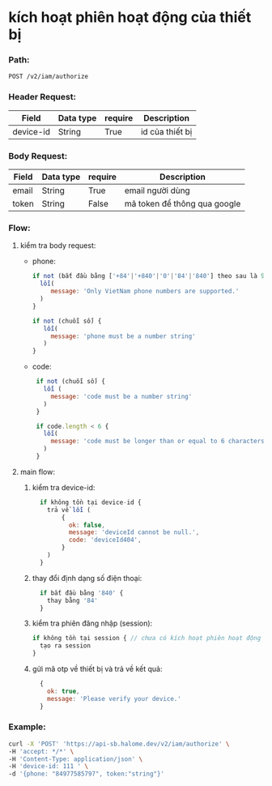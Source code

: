# **kích hoạt phiên hoạt động của thiết bị**

### Path:

```
POST /v2/iam/authorize
```

### Header Request:

| Field     | Data type | require | Description     |
| --------- | --------- | ------- | --------------- |
| device-id | String    | True    | id của thiết bị |

### Body Request:

| Field | Data type | require | Description                  |
| ----- | --------- | ------- | ---------------------------- |
| email | String    | True    | email người dùng             |
| token | String    | False   | mã token để thông qua google |

### Flow:

1. kiểm tra body request:

   - phone:

     ```javascript
     if not (bắt đầu bằng ['+84'|'+840'|'0'|'84'|'840'] theo sau là 9 ký tự số) {
       lỗi(
          message: 'Only VietNam phone numbers are supported.'
       )
     }

     if not (chuỗi số) {
        lỗi(
          message: 'phone must be a number string'
        )
     }
     ```

   - code:

     ```js
      if not (chuỗi số) {
        lỗi (
          message: 'code must be a number string'
        )
      }

      if code.length < 6 {
        lỗi(
          message: 'code must be longer than or equal to 6 characters'
        )
      }
     ```

2. main flow:
   1. kiểm tra device-id:

      ```javascript
        if không tồn tại device-id {
          trả về lỗi (
              {
                ok: false,
                message: 'deviceId cannot be null.',
                code: 'deviceId404',
              }
          )
        }
      ```
   2. thay đổi định dạng số điện thoại:

      ```javascript
        if bắt đầu bằng '840' {
          thay bằng '84'
        }
      ```
   3. kiểm tra phiên đăng nhập (session):

      ```javascript
      if không tồn tại session { // chưa có kích hoạt phiên hoạt động
        tạo ra session
      }
      ```
   4. gửi mã otp về thiết bị và trả về kết quả:

      ```javascript
        {
          ok: true,
          message: 'Please verify your device.'
        }
      ```

### Example:

```sh
curl -X 'POST' 'https://api-sb.halome.dev/v2/iam/authorize' \
-H 'accept: */*' \
-H 'Content-Type: application/json' \
-H 'device-id: 111 ' \
-d '{phone: "84977585797", token:"string"}'
```
